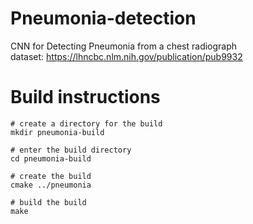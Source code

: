 # Pneumonia-detection
CNN for Detecting Pneumonia from a chest radiograph  
dataset: https://lhncbc.nlm.nih.gov/publication/pub9932

# Build instructions
```
# create a directory for the build
mkdir pneumonia-build

# enter the build directory
cd pneumonia-build

# create the build
cmake ../pneumonia

# build the build
make
```
